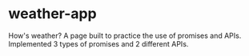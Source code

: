 # weather-app
How's weather?
A page built to practice the use of promises and APIs.
Implemented 3 types of promises and 2 different APIs.